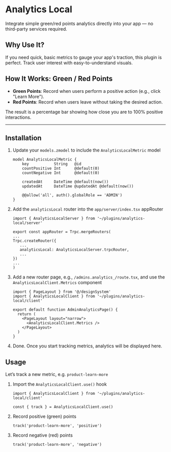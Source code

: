 # Analytics Local

Integrate simple green/red points analytics directly into your app — no third-party services required.

## Why Use It?

If you need quick, basic metrics to gauge your app's traction, this plugin is perfect. Track user interest with easy-to-understand visuals.

## How It Works: Green / Red Points

- **Green Points**: Record when users perform a positive action (e.g., click "Learn More").
- **Red Points**: Record when users leave without taking the desired action.

The result is a percentage bar showing how close you are to 100% positive interactions.

---

## Installation

1. Update your `models.zmodel` to include the `AnalyticsLocalMetric` model

   ```
   model AnalyticsLocalMetric {
       key           String   @id
       countPositive Int      @default(0)
       countNegative Int      @default(0)

       createdAt     DateTime @default(now())
       updatedAt     DateTime @updatedAt @default(now())

       @@allow('all', auth().globalRole == 'ADMIN')
   }
   ```

1. Add the `analyticsLocal` router into the `app/server/index.tsx` appRouter

   ```tsx
   import { AnalyticsLocalServer } from '~/plugins/analytics-local/server'

   export const appRouter = Trpc.mergeRouters(
   ...
   Trpc.createRouter({
      ...
      analyticsLocal: AnalyticsLocalServer.trpcRouter,
      ...
   })
   ...
   )
   ```

1. Add a new router page, e.g., `/admins.analytics_/route.tsx`, and use the `AnalyticsLocalClient.Metrics` component

   ```tsx
   import { PageLayout } from '@/designSystem'
   import { AnalyticsLocalClient } from '~/plugins/analytics-local/client'

   export default function AdminAnalyticsPage() {
     return (
       <PageLayout layout="narrow">
         <AnalyticsLocalClient.Metrics />
       </PageLayout>
     )
   }
   ```

1. Done. Once you start tracking metrics, analytics will be displayed here.

## Usage

Let’s track a new metric, e.g. `product-learn-more`

1. Import the `AnalyticsLocalClient.use()` hook

   ```tsx
   import { AnalyticsLocalClient } from '~/plugins/analytics-local/client'

   const { track } = AnalyticsLocalClient.use()
   ```

1. Record positive (green) points

   ```tsx
   track('product-learn-more', 'positive')
   ```

1. Record negative (red) points

   ```tsx
   track('product-learn-more', 'negative')
   ```
